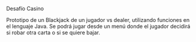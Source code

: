 Desafío Casino

Prototipo de un Blackjack de un jugador vs dealer, utilizando funciones en el lenguaje Java. Se podrá jugar desde un menú
donde el jugador decidirá si robar otra carta o si se quiere bajar.